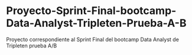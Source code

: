 # Proyecto-Sprint-Final-bootcamp-Data-Analyst-Tripleten-Prueba-A-B
Proyecto correspondiente al Sprint Final del bootcamp Data Analyst de Tripleten prueba A/B
